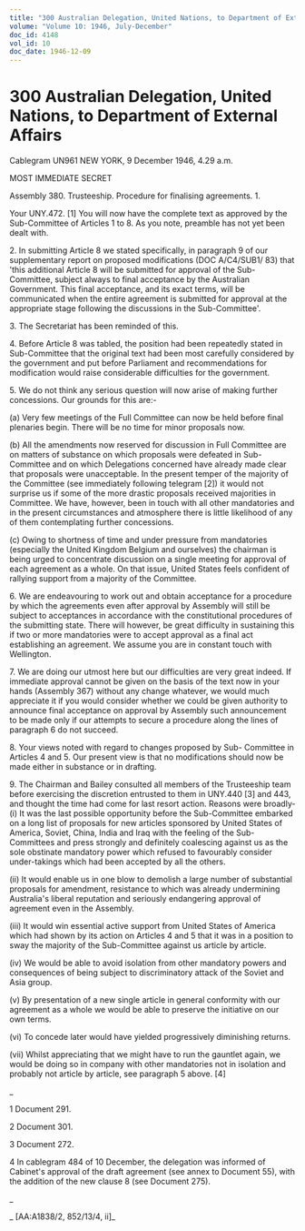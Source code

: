 ```yaml
---
title: "300 Australian Delegation, United Nations, to Department of External Affairs"
volume: "Volume 10: 1946, July-December"
doc_id: 4148
vol_id: 10
doc_date: 1946-12-09
---
```


# 300 Australian Delegation, United Nations, to Department of External Affairs

Cablegram UN961 NEW YORK, 9 December 1946, 4.29 a.m.

MOST IMMEDIATE SECRET

Assembly 380. Trusteeship. Procedure for finalising agreements. 1.

Your UNY.472. [1] You will now have the complete text as approved by the Sub-Committee of Articles 1 to 8. As you note, preamble has not yet been dealt with.

2\. In submitting Article 8 we stated specifically, in paragraph 9 of our supplementary report on proposed modifications (DOC A/C4/SUB1/ 83) that 'this additional Article 8 will be submitted for approval of the Sub-Committee, subject always to final acceptance by the Australian Government. This final acceptance, and its exact terms, will be communicated when the entire agreement is submitted for approval at the appropriate stage following the discussions in the Sub-Committee'.

3\. The Secretariat has been reminded of this.

4\. Before Article 8 was tabled, the position had been repeatedly stated in Sub-Committee that the original text had been most carefully considered by the government and put before Parliament and recommendations for modification would raise considerable difficulties for the government.

5\. We do not think any serious question will now arise of making further concessions. Our grounds for this are:-

(a) Very few meetings of the Full Committee can now be held before final plenaries begin. There will be no time for minor proposals now.

(b) All the amendments now reserved for discussion in Full Committee are on matters of substance on which proposals were defeated in Sub-Committee and on which Delegations concerned have already made clear that proposals were unacceptable. In the present temper of the majority of the Committee (see immediately following telegram [2]) it would not surprise us if some of the more drastic proposals received majorities in Committee. We have, however, been in touch with all other mandatories and in the present circumstances and atmosphere there is little likelihood of any of them contemplating further concessions.

(c) Owing to shortness of time and under pressure from mandatories (especially the United Kingdom Belgium and ourselves) the chairman is being urged to concentrate discussion on a single meeting for approval of each agreement as a whole. On that issue, United States feels confident of rallying support from a majority of the Committee.

6\. We are endeavouring to work out and obtain acceptance for a procedure by which the agreements even after approval by Assembly will still be subject to acceptances in accordance with the constitutional procedures of the submitting state. There will however, be great difficulty in sustaining this if two or more mandatories were to accept approval as a final act establishing an agreement. We assume you are in constant touch with Wellington.

7\. We are doing our utmost here but our difficulties are very great indeed. If immediate approval cannot be given on the basis of the text now in your hands (Assembly 367) without any change whatever, we would much appreciate it if you would consider whether we could be given authority to announce final acceptance on approval by Assembly such announcement to be made only if our attempts to secure a procedure along the lines of paragraph 6 do not succeed.

8\. Your views noted with regard to changes proposed by Sub- Committee in Articles 4 and 5. Our present view is that no modifications should now be made either in substance or in drafting.

9\. The Chairman and Bailey consulted all members of the Trusteeship team before exercising the discretion entrusted to them in UNY.440 [3] and 443, and thought the time had come for last resort action. Reasons were broadly- (i) It was the last possible opportunity before the Sub-Committee embarked on a long list of proposals for new articles sponsored by United States of America, Soviet, China, India and Iraq with the feeling of the Sub-Committees and press strongly and definitely coalescing against us as the sole obstinate mandatory power which refused to favourably consider under-takings which had been accepted by all the others.

(ii) It would enable us in one blow to demolish a large number of substantial proposals for amendment, resistance to which was already undermining Australia's liberal reputation and seriously endangering approval of agreement even in the Assembly.

(iii) It would win essential active support from United States of America which had shown by its action on Articles 4 and 5 that it was in a position to sway the majority of the Sub-Committee against us article by article.

(iv) We would be able to avoid isolation from other mandatory powers and consequences of being subject to discriminatory attack of the Soviet and Asia group.

(v) By presentation of a new single article in general conformity with our agreement as a whole we would be able to preserve the initiative on our own terms.

(vi) To concede later would have yielded progressively diminishing returns.

(vii) Whilst appreciating that we might have to run the gauntlet again, we would be doing so in company with other mandatories not in isolation and probably not article by article, see paragraph 5 above. [4]

_

1 Document 291.

2 Document 301.

3 Document 272.

4 In cablegram 484 of 10 December, the delegation was informed of Cabinet's approval of the draft agreement (see annex to Document 55), with the addition of the new clause 8 (see Document 275).

_

_ [AA:A1838/2, 852/13/4, ii]_
